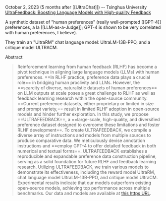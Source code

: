 October 2, 2023 (5 months after [[UltraChat]]) -- Tsinghua University
[UltraFeedback: Boosting Language Models with High-quality Feedback](https://arxiv.org/abs/2310.01377)

A synthetic dataset of "human preferences" (really well-prompted [[GPT-4]] preferences, a la [[LLM-as-a-Judge]]; GPT-4 is shown to be very correlated with human preferences, I believe).

They train an "UltraRM" chat language model: UltraLM-13B-PPO, and a critique model ULTRACM.

Abstract
> Reinforcement learning from human feedback (RLHF) has become a pivot technique in aligning large language models (LLMs) with human preferences. ==In RLHF practice, preference data plays a crucial role== in bridging human proclivity and LLMs. However, the ==scarcity of diverse, naturalistic datasets of human preferences== on LLM outputs at scale poses a great challenge to RLHF as well as feedback learning research within the open-source community. ==Current preference datasets, either proprietary or limited in size and prompt variety,== result in limited RLHF adoption in open-source models and hinder further exploration. In this study, we propose ==ULTRAFEEDBACK==, a ==large-scale, high-quality, and diversified preference dataset designed to overcome these limitations and foster RLHF development==. To create ULTRAFEEDBACK, we compile a diverse array of instructions and models from multiple sources to produce comparative data. We meticulously devise annotation instructions and ==employ GPT-4 to offer detailed feedback in both numerical and textual forms==. ULTRAFEEDBACK establishes a reproducible and expandable preference data construction pipeline, serving as a solid foundation for future RLHF and feedback learning research. Utilizing ULTRAFEEDBACK, we train various models to demonstrate its effectiveness, including the reward model UltraRM, chat language model UltraLM-13B-PPO, and critique model UltraCM. Experimental results indicate that our models outperform existing open-source models, achieving top performance across multiple benchmarks. Our data and models are available at [this https URL](https://github.com/thunlp/UltraFeedback).




